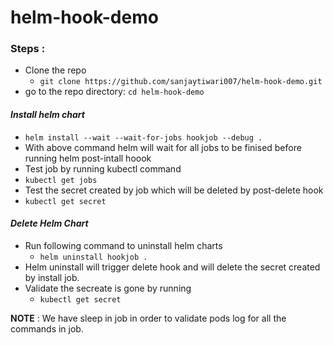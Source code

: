 # helm-hook-demo
### __Steps__ :
* Clone the repo
  * `git clone https://github.com/sanjaytiwari007/helm-hook-demo.git`
* go to the repo directory:  `cd helm-hook-demo`

#### _Install helm chart_
  * `helm install --wait --wait-for-jobs hookjob --debug .`
  * With above command helm will wait for all jobs to be finised before running helm post-intall hoook
  * Test job by running kubectl command
   * `kubectl get jobs`
  * Test the secret created by job which will be deleted by post-delete hook
   * `kubectl get secret`

#### _Delete Helm Chart_
* Run following command to uninstall helm charts
  * `helm uninstall hookjob .`
* Helm uninstall will trigger delete hook and will delete the secret created by install job.
* Validate the secreate is gone by running
  * `kubectl get secret`

__NOTE__ : We have sleep in job in order to validate pods log for all the commands in job.
